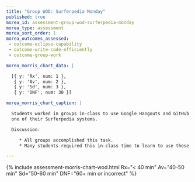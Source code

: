 ```yaml
---
title: "Group WOD: Surferpedia Monday"
published: true
morea_id: assessment-group-wod-surferpedia-monday
morea_type: assessment
morea_sort_order: 1
morea_outcomes_assessed:
 - outcome-eclipse-capability
 - outcome-write-code-efficiently 
 - outcome-group-work

morea_morris_chart_data: |

  [{ y: 'Rx', num: 1 },
   { y: 'Av', num: 2 },
   { y: 'Sd', num: 3 },
   { y: 'DNF', num: 30 }]

morea_morris_chart_caption: |

  Students worked in groups in-class to use Google Hangouts and GitHub to collaboratively create a release of 
  one of their Surferpedia systems.

  Discussion:

     * All groups accomplished this task.
     * Many students required this in-class time to learn to use these tools.

---
```


{%  include assessment-morris-chart-wod.html Rx="< 40 min" Av="40-50 min" Sd="50-60 min" DNF="60+ min or incorrect"  %}


